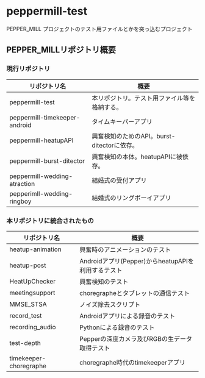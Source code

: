 # peppermill-test
PEPPER_MILL プロジェクトのテスト用ファイルとかを突っ込むプロジェクト

## PEPPER_MILLリポジトリ概要
### 現行リポジトリ
| リポジトリ名									|	概要																					|
|-------------------------------|-----------------------------------------------|
| peppermill-test								| 本リポジトリ。テスト用ファイル等を格納する。	|
| peppermill-timekeeper-android	| タイムキーパーアプリ													|
| peppermill-heatupAPI					| 興奮検知のためのAPI。burst-ditectorに依存。		|
| peppermill-burst-ditector			| 興奮検知の本体。heatupAPIに被依存。						|
| peppermill-wedding-atraction	| 結婚式の受付アプリ														|
| pepperimll-wedding-ringboy		| 結婚式のリングボーイアプリ										|

### 本リポジトリに統合されたもの
| リポジトリ名					|	概要																								|
|-----------------------|-----------------------------------------------------|
|heatup-animation				| 興奮時のアニメーションのテスト											|
|heatup-post						| Androidアプリ(Pepper)からheatupAPIを利用するテスト	|
|HeatUpChecker					| 興奮検知のテスト																		|
|meetingsupport					| choregrapheとタブレットの通信テスト									|
|MMSE_STSA							| ノイズ除去スクリプト																|
|record_test						| Androidアプリによる録音のテスト											|
|recording_audio				| Pythonによる録音のテスト														|
|test-depth							| Pepperの深度カメラ及びRGBの生データ取得テスト				|
|timekeeper-choregraphe	| choregraphe時代のtimekeeperアプリ										|
